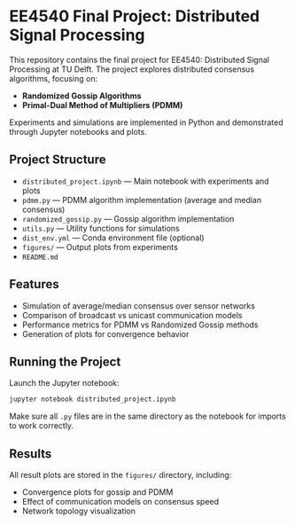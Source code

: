 # EE4540 Final Project: Distributed Signal Processing

This repository contains the final project for EE4540: Distributed Signal Processing at TU Delft. The project explores distributed consensus algorithms, focusing on:

- **Randomized Gossip Algorithms**
- **Primal-Dual Method of Multipliers (PDMM)**

Experiments and simulations are implemented in Python and demonstrated through Jupyter notebooks and plots.

## Project Structure

- `distributed_project.ipynb` — Main notebook with experiments and plots  
- `pdmm.py` — PDMM algorithm implementation (average and median consensus) 
- `randomized_gossip.py` — Gossip algorithm implementation  
- `utils.py` — Utility functions for simulations  
- `dist_env.yml` — Conda environment file (optional)  
- `figures/` — Output plots from experiments  
- `README.md`

## Features

- Simulation of average/median consensus over sensor networks
- Comparison of broadcast vs unicast communication models
- Performance metrics for PDMM vs Randomized Gossip methods
- Generation of plots for convergence behavior

## Running the Project

Launch the Jupyter notebook:

```bash
jupyter notebook distributed_project.ipynb
```

Make sure all `.py` files are in the same directory as the notebook for imports to work correctly.

## Results

All result plots are stored in the `figures/` directory, including:

- Convergence plots for gossip and PDMM
- Effect of communication models on consensus speed
- Network topology visualization
